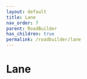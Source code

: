```yaml
---
layout: default
title: Lane
nav_order: 7
parent: RoadBuilder
has_children: true
permalink: /roadbuilder/lane
---
```


# Lane